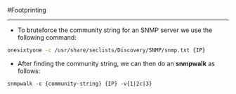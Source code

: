 #Footprinting 

---

- To bruteforce the community string for an SNMP server we use the following command:
```bash
onesixtyone -c /usr/share/seclists/Discovery/SNMP/snmp.txt {IP}
```

- After finding the community string, we can then do an **snmpwalk** as follows:
```
snmpwalk -c {community-string} {IP} -v{1|2c|3}
```


